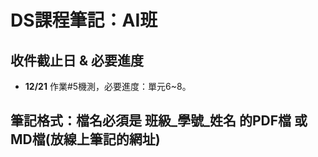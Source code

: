 # DS課程筆記：AI班
## 收件截止日 & 必要進度
- **12/21** 作業#5機測，必要進度：單元6~8。
## 筆記格式：檔名必須是 班級_學號_姓名 的PDF檔 或 MD檔(放線上筆記的網址)
